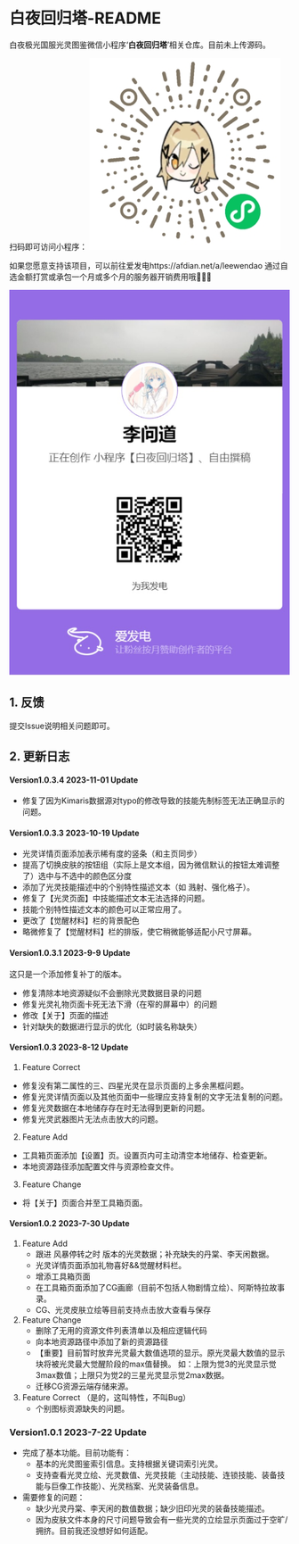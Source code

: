 # 白夜回归塔-README
白夜极光国服光灵图鉴微信小程序‘**白夜回归塔**’相关仓库。目前未上传源码。

扫码即可访问小程序：
![](./qrcode.jpg)

如果您愿意支持该项目，可以前往爱发电https://afdian.net/a/leewendao 通过自选金额打赏或承包一个月或多个月的服务器开销费用哦🥰🥰🥰

![sponsor](./afdian.jpg)

## 1. 反馈

提交Issue说明相关问题即可。

## 2. 更新日志

#### Version1.0.3.4 2023-11-01 Update

- 修复了因为Kimaris数据源对typo的修改导致的技能先制标签无法正确显示的问题。

#### Version1.0.3.3 2023-10-19 Update

-  光灵详情页面添加表示稀有度的竖条（和主页同步）
-  提高了切换皮肤的按钮组（实际上是文本组，因为微信默认的按钮太难调整了）选中与不选中的颜色区分度
-  添加了光灵技能描述中的个别特性描述文本（如 溅射、强化格子）。
-  修复了【光灵页面】中技能描述文本无法选择的问题。
-  技能个别特性描述文本的颜色可以正常应用了。
-  更改了【觉醒材料】栏的背景配色
-  略微修复了【觉醒材料】栏的排版，使它稍微能够适配小尺寸屏幕。

#### Version1.0.3.1 2023-9-9 Update

这只是一个添加修复补丁的版本。

-  修复清除本地资源疑似不会删除光灵数据目录的问题
-  修复光灵礼物页面卡死无法下滑（在窄的屏幕中）的问题
-  修改【关于】页面的描述
-  针对缺失的数据进行显示的优化（如时装名称缺失）

#### Version1.0.3 2023-8-12 Update

1. Feature Correct

-  修复没有第二属性的三、四星光灵在显示页面的上多余黑框问题。
-  修复光灵详情页面以及其他页面中一些理应支持复制的文字无法复制的问题。
-  修复光灵数据在本地储存存在时无法得到更新的问题。
-  修复光灵武器图片无法点击放大的问题。

2. Feature Add

-  工具箱页面添加【设置】页。设置页内可主动清空本地储存、检查更新。
-  本地资源路径添加配置文件与资源检查文件。

3. Feature Change

-  将【关于】页面合并至工具箱页面。

#### Version1.0.2 2023-7-30 Update

1. Feature Add
   - 跟进 风暴停转之时 版本的光灵数据；补充缺失的丹棠、李天闲数据。
   -  光灵详情页面添加礼物喜好&&觉醒材料栏。
   - 增添工具箱页面
   - 在工具箱页面添加了CG画廊（目前不包括人物剧情立绘）、阿斯特拉故事录。
   - CG、光灵皮肤立绘等目前支持点击放大查看与保存
2. Feature Change
   - 删除了无用的资源文件列表清单以及相应逻辑代码
   - 向本地资源路径中添加了新的资源路径
   - 【重要】目前暂时放弃光灵最大数值选项的显示。原光灵最大数值的显示块将被光灵最大觉醒阶段的max值替换。
     如：上限为觉3的光灵显示觉3max数值；上限只为觉2的三星光灵显示觉2max数据。
   - 迁移CG资源云端存储来源。
3. Feature Correct （是的，这叫特性，不叫Bug）
   - 个别图标资源缺失的问题。

### Version1.0.1 2023-7-22 Update

- 完成了基本功能。目前功能有：
  - 基本的光灵图鉴索引信息。支持根据关键词索引光灵。
  - 支持查看光灵立绘、光灵数值、光灵技能（主动技能、连锁技能、装备技能与巨像工作技能）、光灵档案、光灵装备信息。
- 需要修复的问题：
  - 缺少光灵丹棠、李天闲的数值数据；缺少旧印光灵的装备技能描述。
  - 因为皮肤文件本身的尺寸问题导致会有一些光灵的立绘显示页面过于空旷/拥挤。目前我还没想好如何适配。
  
  